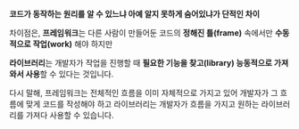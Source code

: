 **코드가 동작하는 원리를 알 수 있느냐 아예 알지 못하게 숨어있냐가 단적인 차이**


차이점은, **프레임워크**는 다른 사람이 만들어둔 코드의 **정해진 틀(frame)** 속에서만 **수동적으로 작업(work)** 해야 하지만 

**라이브러리**는 개발자가 작업을 진행할 때 **필요한 기능을 찾고(library) 능동적으로 가져와서 사용**할 수 있다는 것입니다. 

다시 말해, 프레임워크는 전체적인 흐름을 이미 자체적으로 가지고 있어 개발자가 그 흐름에 맞게 코드를 작성해야 하고 라이브러리는 개발자가 흐름을 가지고 원하는 라이브러리를 가져다 사용할 수 있습니다.  










